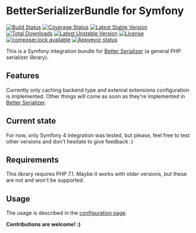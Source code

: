 # BetterSerializerBundle for Symfony

[![Build Status](https://travis-ci.org/better-serializer/better-serializer-bundle.svg?branch=master)](https://travis-ci.org/better-serializer/better-serializer-bundle)
[![Coverage Status](https://coveralls.io/repos/github/better-serializer/better-serializer-bundle/badge.svg?branch=master)](https://coveralls.io/github/better-serializer/better-serializer-bundle?branch=master)
[![Latest Stable Version](https://poser.pugx.org/better-serializer/better-serializer-bundle/version)](https://packagist.org/packages/better-serializer/better-serializer-bundle)
[![Total Downloads](https://poser.pugx.org/better-serializer/better-serializer-bundle/downloads)](https://packagist.org/packages/better-serializer/better-serializer-bundle)
[![Latest Unstable Version](https://poser.pugx.org/better-serializer/better-serializer-bundle/v/unstable)](//packagist.org/packages/better-serializer/better-serializer-bundle)
[![License](https://poser.pugx.org/better-serializer/better-serializer-bundle/license)](https://packagist.org/packages/better-serializer/better-serializer-bundle)
[![composer.lock available](https://poser.pugx.org/better-serializer/better-serializer-bundle/composerlock)](https://packagist.org/packages/better-serializer/better-serializer-bundle)
[![Appveyor status](https://ci.appveyor.com/api/projects/status/github/better-serializer/better-serializer-bundle?svg=true)](https://ci.appveyor.com/api/projects/status/github/better-serializer/better-serializer-bundle)

This is a Symfony integration bundle for [Better Serializer](https://github.com/better-serializer/better-serializer) 
(a general PHP serializer library). 

## Features

Currently only caching backend type and extenral extensions configuration is implemented. Other things will come
as soon as they're implemented in [Better Serializer](https://github.com/better-serializer/better-serializer).

## Current state

For now, only Symfony 4 integration was tested, but please, feel free to test other versions and don't hesitate to give feedback :)

## Requirements

This library requires PHP 7.1. Maybe it works with older versions, but these are not and won't be supported.

## Usage

The usage is described in the [configuration page](Doc/Configuration.md).

**Contributions are welcome! :)**

